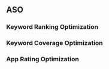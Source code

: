 ## ASO

### Keyword Ranking Optimization

### Keyword Coverage Optimization

### App Rating Optimization